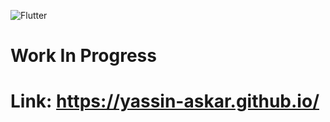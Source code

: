 ![Flutter](https://img.shields.io/badge/Flutter-%2302569B.svg?style=for-the-badge&logo=Flutter&logoColor=white)

# Work In Progress

# Link: <https://yassin-askar.github.io/>
